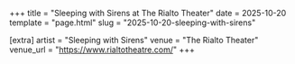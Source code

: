 +++
title = "Sleeping with Sirens at The Rialto Theater"
date = 2025-10-20
template = "page.html"
slug = "2025-10-20-sleeping-with-sirens"

[extra]
artist = "Sleeping with Sirens"
venue = "The Rialto Theater"
venue_url = "https://www.rialtotheatre.com/"
+++
